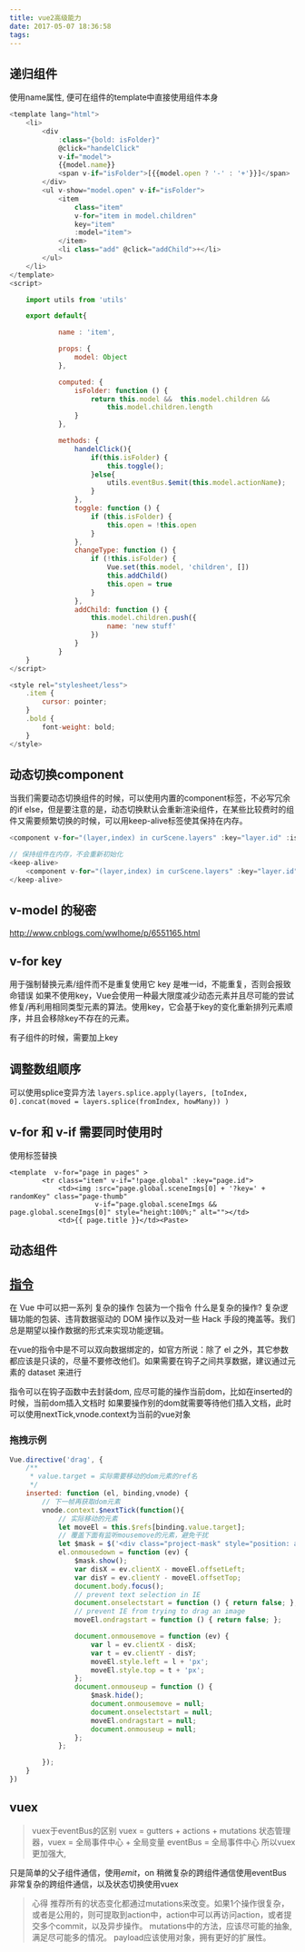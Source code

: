 ```yaml
---
title: vue2高级能力
date: 2017-05-07 18:36:58
tags:
---
```



## 递归组件

使用name属性, 便可在组件的template中直接使用组件本身

```javascript
<template lang="html">
    <li>
        <div
            :class="{bold: isFolder}"
            @click="handelClick"
            v-if="model">
            {{model.name}}
            <span v-if="isFolder">[{{model.open ? '-' : '+'}}]</span>
        </div>
        <ul v-show="model.open" v-if="isFolder">
            <item
                class="item"
                v-for="item in model.children"
                key="item"
                :model="item">
            </item>
            <li class="add" @click="addChild">+</li>
        </ul>
    </li>
</template>
<script>

    import utils from 'utils'

    export default{

            name : 'item',

            props: {
                model: Object
            },

            computed: {
                isFolder: function () {
                    return this.model &&  this.model.children &&
                        this.model.children.length
                }
            },

            methods: {
                handelClick(){
                    if(this.isFolder) {
                        this.toggle();
                    }else{
                        utils.eventBus.$emit(this.model.actionName);
                    }
                },
                toggle: function () {
                    if (this.isFolder) {
                        this.open = !this.open
                    }
                },
                changeType: function () {
                    if (!this.isFolder) {
                        Vue.set(this.model, 'children', [])
                        this.addChild()
                        this.open = true
                    }
                },
                addChild: function () {
                    this.model.children.push({
                        name: 'new stuff'
                    })
                }
            }
    }
</script>

<style rel="stylesheet/less">
    .item {
        cursor: pointer;
    }
    .bold {
        font-weight: bold;
    }
</style>
```

## 动态切换component

当我们需要动态切换组件的时候，可以使用内置的component标签，不必写冗余的if else，但是要注意的是，动态切换默认会重新渲染组件，在某些比较费时的组件又需要频繁切换的时候，可以用keep-alive标签使其保持在内存。

```javascript
<component v-for="(layer,index) in curScene.layers" :key="layer.id" :is="layer.type" source="scenebox" :layer="layer" :index="index" :layers="curScene.layers"></component>

// 保持组件在内存，不会重新初始化
<keep-alive>
    <component v-for="(layer,index) in curScene.layers" :key="layer.id" :is="layer.type" source="scenebox" :layer="layer" :index="index" :layers="curScene.layers"></component>
</keep-alive>

```

## v-model 的秘密

http://www.cnblogs.com/wwlhome/p/6551165.html

## v-for key

用于强制替换元素/组件而不是重复使用它
key 是唯一id，不能重复，否则会报致命错误
如果不使用key，Vue会使用一种最大限度减少动态元素并且尽可能的尝试修复/再利用相同类型元素的算法。使用key，它会基于key的变化重新排列元素顺序，并且会移除key不存在的元素。

有子组件的时候，需要加上key

## 调整数组顺序
可以使用splice变异方法
`layers.splice.apply(layers, [toIndex, 0].concat(moved = layers.splice(fromIndex, howMany)) )`


## v-for 和 v-if 需要同时使用时

使用<template></template>标签替换
```
<template  v-for="page in pages" >
		<tr class="item" v-if="!page.global" :key="page.id">
			<td><img :src="page.global.sceneImgs[0] + '?key=' + randomKey" class="page-thumb"
					 v-if="page.global.sceneImgs && page.global.sceneImgs[0]" style="height:100%;" alt=""></td>
			<td>{{ page.title }}</td><Paste>
```

## 动态组件

## [指令](https://cn.vuejs.org/v2/guide/custom-directive.html#main)

在 Vue 中可以把一系列 复杂的操作 包装为一个指令
什么是复杂的操作?
复杂逻辑功能的包装、违背数据驱动的 DOM 操作以及对一些 Hack 手段的掩盖等。我们总是期望以操作数据的形式来实现功能逻辑。

在vue的指令中是不可以双向数据绑定的，如官方所说：除了 el 之外，其它参数都应该是只读的，尽量不要修改他们。如果需要在钩子之间共享数据，建议通过元素的 dataset 来进行

指令可以在钩子函数中去封装dom, 应尽可能的操作当前dom，比如在inserted的时候，当前dom插入文档时
如果要操作别的dom就需要等待他们插入文档，此时可以使用nextTick,vnode.context为当前的vue对象

### 拖拽示例
```javascript
Vue.directive('drag', {
    /**
     * value.target = 实际需要移动的dom元素的ref名
     */
    inserted: function (el, binding,vnode) {
        // 下一帧再获取dom元素
        vnode.context.$nextTick(function(){
            // 实际移动的元素
            let moveEl = this.$refs[binding.value.target];
            // 覆盖下面有监听mousemove的元素，避免干扰
            let $mask = $('<div class="project-mask" style="position: absolute; top : 30px; left: 0; right:0;bottom:0; z-index: 200px; display: none;"></div>').appendTo(moveEl);
            el.onmousedown = function (ev) {
                $mask.show();
                var disX = ev.clientX - moveEl.offsetLeft;
                var disY = ev.clientY - moveEl.offsetTop;
                document.body.focus();
                // prevent text selection in IE
                document.onselectstart = function () { return false; };
                // prevent IE from trying to drag an image
                moveEl.ondragstart = function () { return false; };

                document.onmousemove = function (ev) {
                    var l = ev.clientX - disX;
                    var t = ev.clientY - disY;
                    moveEl.style.left = l + 'px';
                    moveEl.style.top = t + 'px';
                };
                document.onmouseup = function () {
                    $mask.hide();
                    document.onmousemove = null;
                    document.onselectstart = null;
                    moveEl.ondragstart = null;
                    document.onmouseup = null;
                };
            };

        });
    }
})
```

## vuex

> vuex于eventBus的区别
vuex = gutters + actions + mutations
状态管理器，vuex = 全局事件中心 + 全局变量
eventBus = 全局事件中心
所以vuex更加强大, 

只是简单的父子组件通信，使用$emit，$on
稍微复杂的跨组件通信使用eventBus
非常复杂的跨组件通信，以及状态切换使用vuex

> 心得
推荐所有的状态变化都通过mutations来改变。如果1个操作很复杂，或者是公用的，则可提取到action中，action中可以再访问action，或者提交多个commit，以及异步操作。
mutations中的方法，应该尽可能的抽象, 满足尽可能多的情况。
payload应该使用对象，拥有更好的扩展性。

